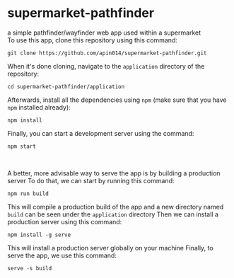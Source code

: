 # supermarket-pathfinder
a simple pathfinder/wayfinder web app used within a supermarket
<br>
To use this app, clone this repository using this command:

```
git clone https://github.com/apin014/supermarket-pathfinder.git
```

When it's done cloning, navigate to the `application` directory of the repository:

```
cd supermarket-pathfinder/application
```

Afterwards, install all the dependencies using `npm` (make sure that you have `npm` installed already):

```
npm install
```

Finally, you can start a development server using the command:

```
npm start
```

<br>

A better, more advisable way to serve the app is by building a production server
To do that, we can start by running this command:

```
npm run build
```

This will compile a production build of the app and a new directory named `build` can be seen under the `application` directory
Then we can install a production server using this command:

```
npm install -g serve
```

This will install a production server globally on your machine
Finally, to serve the app, we use this command:

```
serve -s build
```
